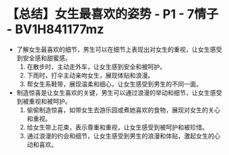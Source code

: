 # 【总结】女生最喜欢的姿势 - P1 - 7情子 - BV1H841177mz

-   了解女生最喜欢的细节，男生可以在细节上表现出对女生的重视，让女生感受到安全感和甜蜜感。
    1.  在散步时，主动走外车，让女生感到安全和被呵护。
    2.  下雨时，打伞主动亲吻女生，展现体贴和浪漫。
    3.  帮女生系鞋带，展现温柔和细心，让女生感受到男生的不同一面。
-   制造惊喜是让女生喜欢的关键，男生可以通过浪漫的举动和细节，让女生感受到被重视和被呵护。
    1.  偷偷制造惊喜，如带女生去游乐园或煮她喜欢的食物，展现对女生的关心和重视。
    2.  给女生带上花束，表示尊重和重视，让女生感受到被呵护和被珍惜。
    3.  通过浪漫的约会和细节，让女生感受到男生的浪漫和体贴，激起女生的心动和喜欢。